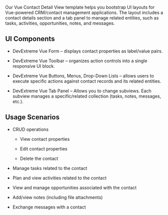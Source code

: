 Our Vue Contact Detail View template helps you bootstrap UI layouts for Vue-powered CRM/contact management applications. The layout includes a contact details section and a tab panel to manage related entities, such as tasks, activities, opportunities, notes, and messages. 
<!--split-->

## UI Components  

- DevExtreme Vue Form – displays contact properties as label/value pairs. 

- DevExtreme Vue Toolbar – organizes action controls into a single responsive UI block. 

- DevExtreme Vue Buttons, Menus, Drop-Down Lists – allows users to execute specific actions against contact records and its related entities. 

- DevExtreme Vue Tab Panel – Allows you to change subviews. Each subview manages a specific/related collection (tasks, notes, messages, etc.). 

## Usage Scenarios 

- CRUD operations 

    - View contact properties 

    - Edit contact properties 

    - Delete the contact 

- Manage tasks related to the contact 

- Plan and view activities related to the contact 

- View and manage opportunities associated with the contact 

- Add/view notes (including file attachments) 

- Exchange messages with a contact 
